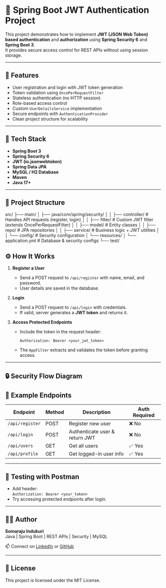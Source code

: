 # 🔐 Spring Boot JWT Authentication Project

This project demonstrates how to implement **JWT (JSON Web Token) based authentication** and **authorization** using **Spring Security 6** and **Spring Boot 3**.  
It provides secure access control for REST APIs without using session storage.

---

## 🚀 Features
- User registration and login with JWT token generation
- Token validation using `OncePerRequestFilter`
- Stateless authentication (no HTTP session)
- Role-based access control
- Custom `UserDetailsService` implementation
- Secure endpoints with `AuthenticationProvider`
- Clean project structure for scalability

---

## 🧩 Tech Stack
- **Spring Boot 3**
- **Spring Security 6**
- **JWT (io.jsonwebtoken)**
- **Spring Data JPA**
- **MySQL / H2 Database**
- **Maven**
- **Java 17+**

---

## 📂 Project Structure

src/
├── main/
│ ├── java/com/spring/security/
│ │ ├── controller/ # Handles API requests (register, login)
│ │ ├── filter/ # Custom JWT filter (extends OncePerRequestFilter)
│ │ ├── model/ # Entity classes
│ │ ├── repo/ # JPA repositories
│ │ ├── service/ # Business logic + JWT utilities
│ │ └── config/ # Security configuration
│ └── resources/
│ └── application.yml # Database & security configs
└── test/

## ⚙️ How It Works
1. **Register a User**
   - Send a POST request to `/api/register` with name, email, and password.
   - User details are saved in the database.

2. **Login**
   - Send a POST request to `/api/login` with credentials.
   - If valid, server generates a **JWT token** and returns it.

3. **Access Protected Endpoints**
   - Include the token in the request header:
     ```
     Authorization: Bearer <your_jwt_token>
     ```
   - The `AppFilter` extracts and validates the token before granting access.

---

## 🔒 Security Flow Diagram
## 🧰 Example Endpoints
| Endpoint | Method | Description | Auth Required |
|-----------|--------|--------------|----------------|
| `/api/register` | POST | Register new user | ❌ No |
| `/api/login` | POST | Authenticate user & return JWT | ❌ No |
| `/api/users` | GET | Get all users | ✅ Yes |
| `/api/profile` | GET | Get logged-in user info | ✅ Yes |

---

## 🧪 Testing with Postman
- Add header:  
  `Authorization: Bearer <your_token>`
- Try accessing protected endpoints after login.

---

## 🧑‍💻 Author
**Somaraju Indukuri**  
Java | Spring Boot | REST APIs | Security | MySQL  

📫 Connect on [LinkedIn](https://www.linkedin.com/in/somaraju-indukuri-b5148a216/) or [GitHub](https://github.com/Somaraju080102)

---

## 🏁 License
This project is licensed under the MIT License.

